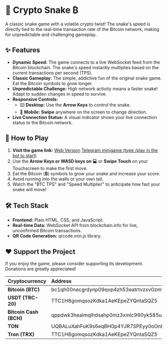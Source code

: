 # **🐍 Crypto Snake ₿**

A classic snake game with a volatile crypto twist\! The snake's speed is directly tied to the real-time transaction rate of the Bitcoin network, making for unpredictable and challenging gameplay.

## **✨ Features**

* **Dynamic Speed:** The game connects to a live WebSocket feed from the Bitcoin blockchain. The snake's speed instantly multiplies based on the current transactions per second (TPS).  
* **Classic Gameplay:** The simple, addictive fun of the original snake game. Eat the Bitcoin symbols to grow longer.  
* **Unpredictable Challenge:** High network activity means a faster snake\! Adapt to sudden changes in speed to survive.  
* **Responsive Controls:**  
  * ⌨️ **Desktop:** Use the **Arrow Keys** to control the snake.  
  * 📱 **Mobile:** **Swipe** anywhere on the screen to change direction.  
* **Live Connection Status:** A visual indicator shows your live connection status to the Bitcoin network.

## **🚀 How to Play**

1. **Visit the game link:** [Web Version](https://rmanmetaverse.github.io/CryptoSnake/) [Telegram minigame (type /play in the bot to start)](@CryptoSnakeMiniGameBot)
2. Use the **Arrow Keys or WASD keys on 💻** or **Swipe Touch** on your Touchscreen to make the first move.  
3. Eat the Bitcoin (**₿**) symbols to grow your snake and increase your score.  
4. Avoid running into the walls or your own tail.  
5. Watch the "BTC TPS" and "Speed Multiplier" to anticipate how fast your snake will move\!

## **🛠️ Tech Stack**

* **Frontend:** Plain HTML, CSS, and JavaScript.  
* **Real-time Data:** WebSocket API from blockchain.info for live, unconfirmed Bitcoin transactions.  
* **QR Code Generation:** qrcode.min.js library.

## **❤️ Support the Project**

If you enjoy the game, please consider supporting its development. Donations are greatly appreciated\!

| Cryptocurrency | Address |
| :---- | :---- |
| **Bitcoin (BTC)** | bc1qh00necgrdynp09qvp4zh53eatrtvzxv0zmvutc |
| **USDT (TRC-20)** | TTC1H8gomqsozKdka1AeKEpeZYQntaSQZ5 |
| **Bitcoin Cash (BCH)** | qppdwk3healmqlhdsahp0mz3xmlc990yk585uncym3 |
| **TON** | UQBALuXahFuK9s6eqBH0p4YJR7SPEyy0oOnEpXPSGGJL556s |
| **Tron (TRX)** | TTC1H8gomqsozKdka1AeKEpeZYQntaSQZ5 |

